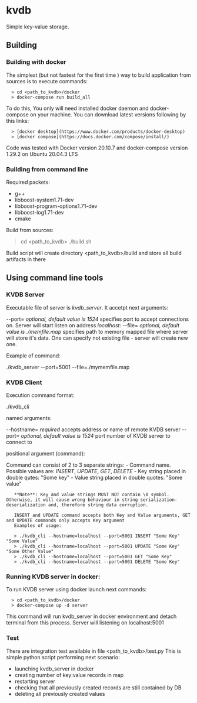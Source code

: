 # kvdb
Simple key-value storage.

## Building

### Building with docker

The simplest (but not fastest for the first time ) way to build application from sources is to execute commands:

      > cd <path_to_kvdb>/docker
      > docker-compose run build_all

To do this, You only will need installed docker daemon and docker-compose on your machine. You can download latest versions following by this links:

      > [docker desktop](https://www.docker.com/products/docker-desktop)
      > [docker compose](https://docs.docker.com/compose/install/)

Code was tested with Docker version 20.10.7 and docker-compose version 1.29.2 on Ubuntu 20.04.3 LTS

### Building from command line

Required packets:
   - g++
   - libboost-system1.71-dev
   - libboost-program-options1.71-dev
   - libboost-log1.71-dev
   - cmake
   
Build from sources:

   > cd <path_to_kvdb>
   > ./build.sh
   
Build script will create directory <path_to_kvdb>/build and store all build artifacts in there

## Using command line tools

### KVDB Server

Executable file of server is *kvdb_server*. It accetpt next arguments:

   --port=<number> *optional, default value is 1524* specifies port to accept connections on. Server will start listen on address *localhost:<port>*
   --file=<filename> *optional, default value is ./memfile.map* specifies path to memory mapped file where server will store it's data. One can specify not existing file - server will create new one.
   
Example of command:
  
   ./kvdb_server --port=5001 --file=./mymemfile.map
  
### KVDB Client
   
Execution command format:

   ./kvdb_cli <NAMEDARGS> <COMMAND> 
   
named arguments:

   --hostname=<addr> *required* accepts address or name of remote KVDB server
   --port=<port> *optional, default value is 1524* port number of KVDB server to connect to 
   
positional argument (command):

   Command can consist of 2 to 3 separate strings:
       - Command name. Possible values are: *INSERT*, *UPDATE*, *GET*, *DELETE*
       - Key string placed in double qutes: "Some key"
       - Value string placed in double quotes: "Some value"
       
       **Note**: Key and value strings MUST NOT contain \0 symbol. Otherwise, it will cause wrong behaviour in string serialization-deserialization and, therefore string data corruption.
       
       INSERT and UPDATE command accepts both Key and Value arguments, GET and UPDATE commands only accepts Key argument
       Examples of usage:
       
       > ./kvdb_cli --hostname=localhost --port=5001 INSERT "Some Key" "Some Value"
       > ./kvdb_cli --hostname=localhost --port=5001 UPDATE "Some Key" "Some Other Value"
       > ./kvdb_cli --hostname=localhost --port=5001 GET "Some Key"
       > ./kvdb_cli --hostname=localhost --port=5001 DELETE "Some Key"
       
### Running KVDB server in docker:

To run KVDB server using docker launch next commands:

      > cd <path_to_kvdb>/docker
      > docker-compose up -d server
   
This command will run kvdb_server in docker environment and detach terminal from this process. Server will listening on localhost:5001

### Test

There are integration test available in file <path_to_kvdb>/test.py
This is simple python script performing next scenario:
   - launching kvdb_server in docker
   - creating number of key:value records in map
   - restarting server
   - checking that all previously created records are still contained by DB
   - deleting all previously created values



